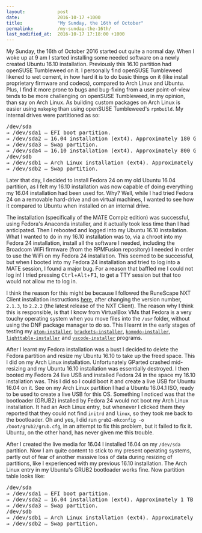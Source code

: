 ```yaml
---
layout:            post
date:              2016-10-17 +1000
title:             "My Sunday, the 16th of October"
permalink:         /my-sunday-the-16th/
last_modified_at:  2016-10-17 17:18:00 +1000
---
```


My Sunday, the 16th of October 2016 started out quite a normal day. When I woke up at 9 am I started installing some needed software on a newly created Ubuntu 16.10 installation. Previously this 16.10 partition had openSUSE Tumbleweed on it. I personally find openSUSE Tumbleweed likened to wet cement, in how hard it is to do basic things on it (like install proprietary firmware and codecs), compared to Arch Linux and Ubuntu. Plus, I find it more prone to bugs and bug-fixing from a user point-of-view tends to be more challenging on openSUSE Tumbleweed, in my opinion, than say on Arch Linux. As building custom packages on Arch Linux is easier using `makepkg` than using openSUSE Tumbleweed's `rpmbuild`. My internal drives were partitioned as so:

<pre>
/dev/sda
&rarr; /dev/sda1 &mdash; EFI boot partition.
&rarr; /dev/sda2 &mdash; 16.04 installation (ext4). Approximately 180 GB in size.
&rarr; /dev/sda3 &mdash; Swap partition.
&rarr; /dev/sda4 &mdash; 16.10 installation (ext4). Approximately 800 GB in size.
/dev/sdb
&rarr; /dev/sdb1 &mdash; Arch Linux installation (ext4). Approximately 1 TB in size.
&rarr; /dev/sdb2 &mdash; Swap partition.
</pre>

Later that day, I decided to install Fedora 24 on my old Ubuntu 16.04 partition, as I felt my 16.10 installation was now capable of doing everything my 16.04 installation had been used for. Why? Well, while I had tried Fedora 24 on a removable hard-drive and on virtual machines, I wanted to see how it compared to Ubuntu when installed on an internal drive.

The installation (specifically of the MATE Compiz edition) was successful, using Fedora's Anaconda installer, and it actually took less time than I had anticipated. Then I rebooted and logged into my Ubuntu 16.10 installation. What I wanted to do in my 16.10 installation was to, via a chroot into my Fedora 24 installation, install all the software I needed, including the Broadcom WiFi firmware (from the RPMFusion repository) I needed in order to use the WiFi on my Fedora 24 installation. This seemed to be successful, but when I booted into my Fedora 24 installation and tried to log into a MATE session, I found a major bug. For a reason that baffled me I could not log in! I tried pressing <kbd>Ctrl</kbd>+<kbd>Alt</kbd>+<kbd>F1</kbd>, to get a TTY session but that too would not allow me to log in.

I think the reason for this might be because I followed the RuneScape NXT Client installation instructions [here](https://www.reddit.com/r/runescape/comments/46n3fh/using_nxt_on_fedora/), after changing the version number, `2.1.3`, to `2.2.2` (the latest release of the NXT Client). The reason why I think this is responsible, is that I know from VirtualBox VMs that Fedora is a very touchy operating system when you move files into the `/usr` folder, without using the DNF package manager to do so. This I learnt in the early stages of testing my [`atom-installer`](https://github.com/fusion809/atom-installer), [`brackets-installer`](https://github.com/fusion809/brackets-installer), [`komodo-installer`](https://github.com/fusion809/komodo-installer), [`lighttable-installer`](https://github.com/fusion809/lighttable-installer) and [`vscode-installer`](https://github.com/fusion809/vscode-installer) programs.

After I learnt my Fedora installation was a bust I decided to delete the Fedora partition and resize my Ubuntu 16.10 to take up the freed space. This I did on my Arch Linux installation. Unfortunately GParted crashed mid-resizing and my Ubuntu 16.10 installation was essentially destroyed. I then booted my Fedora 24 live USB and installed Fedora 24 in the space my 16.10 installation was. This I did so I could boot it and create a live USB for Ubuntu 16.04 on it. See on my Arch Linux partition I had a Ubuntu 16.04.1 ISO, ready to be used to create a live USB for this OS. Something I noticed was that the bootloader (GRUB2) installed by Fedora 24 would not boot my Arch Linux installation. It had an Arch Linux entry, but whenever I clicked them they reported that they could not find `initrd` and `linux`, so they took me back to the bootloader. Oh and yes, I did run `grub2-mkconfig -o /boot/grub2/grub.cfg`, in an attempt to fix this problem, but it failed to fix it. Ubuntu, on the other hand, has never given me this trouble.

After I created the live media for 16.04 I installed 16.04 on my `/dev/sda` partition. Now I am quite content to stick to my present operating systems, partly out of fear of another massive loss of data during resizing of partitions, like I experienced with my previous 16.10 installation. The Arch Linux entry in my Ubuntu's GRUB2 bootloader works fine. Now partition table looks like:

<pre>
/dev/sda
&rarr; /dev/sda1 &mdash; EFI boot partition.
&rarr; /dev/sda2 &mdash; 16.04 installation (ext4). Approximately 1 TB in size.
&rarr; /dev/sda3 &mdash; Swap partition.
/dev/sdb
&rarr; /dev/sdb1 &mdash; Arch Linux installation (ext4). Approximately 1 TB in size.
&rarr; /dev/sdb2 &mdash; Swap partition.
</pre>
